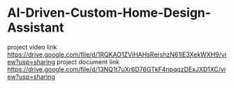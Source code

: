 # AI-Driven-Custom-Home-Design-Assistant

project video link
                  https://drive.google.com/file/d/1RQKAO1ZViHAHsRershzN61lE3XekWXH9/view?usp=sharing
project document link
                      https://drive.google.com/file/d/13NQ1t7uXr6D76GTkF4npqqzDExJXD1XC/view?usp=sharing
